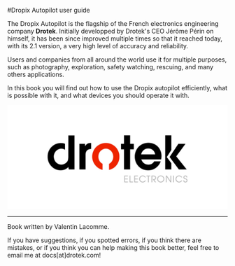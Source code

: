 #Dropix Autopilot user guide

The Dropix Autopilot is the flagship of the French electronics engineering company **Drotek**. Initially developped by Drotek's CEO Jérôme Périn on himself, it has been since improved multiple times so that it reached today, with its 2.1 version, a very high level of accuracy and reliability.

Users and companies from all around the world use it for multiple purposes, such as photography, exploration, safety watching, rescuing, and many others applications.

In this book you will find out how to use the Dropix autopilot efficiently, what is possible with it, and what devices you should operate it with.

<p align="center">
  <img src="./images/drotek.jpg?raw=true" alt="Drotek Logo"/>
</p>

-----


Book written by Valentin Lacomme. 

If you have suggestions, if you spotted errors, if you think there are mistakes, or if you think you can help making this book better, feel free to email me at docs[at]drotek.com!
